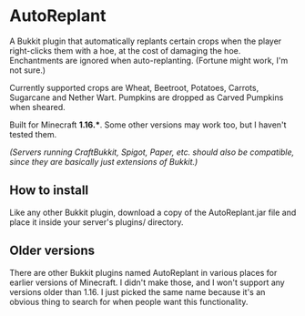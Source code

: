 # AutoReplant
 A Bukkit plugin that automatically replants certain crops when the player right-clicks them with a hoe, at the cost of damaging the hoe. Enchantments are ignored when auto-replanting. (Fortune might work, I'm not sure.)
 
 Currently supported crops are Wheat, Beetroot, Potatoes, Carrots, Sugarcane and Nether Wart. Pumpkins are dropped as Carved Pumpkins when sheared.
 
 Built for Minecraft **1.16.\***. Some other versions may work too, but I haven't tested them.
 
 *(Servers running CraftBukkit, Spigot, Paper, etc. should also be compatible, since they are basically just extensions of Bukkit.)*
 
 ## How to install
 
 Like any other Bukkit plugin, download a copy of the AutoReplant.jar file and place it inside your server's plugins/ directory.
 
 ## Older versions
 
 There are other Bukkit plugins named AutoReplant in various places for earlier versions of Minecraft. I didn't make those, and I won't support any versions older than 1.16. I just picked the same name because it's an obvious thing to search for when people want this functionality.
 